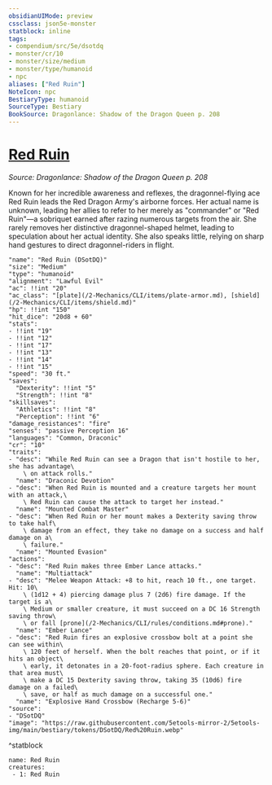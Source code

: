 ```yaml
---
obsidianUIMode: preview
cssclass: json5e-monster
statblock: inline
tags:
- compendium/src/5e/dsotdq
- monster/cr/10
- monster/size/medium
- monster/type/humanoid
- npc
aliases: ["Red Ruin"]
NoteIcon: npc
BestiaryType: humanoid
SourceType: Bestiary
BookSource: Dragonlance: Shadow of the Dragon Queen p. 208
---
```

# [Red Ruin](2-Mechanics/CLI/bestiary/npc/red-ruin-dsotdq.md)
*Source: Dragonlance: Shadow of the Dragon Queen p. 208*  

Known for her incredible awareness and reflexes, the dragonnel-flying ace Red Ruin leads the Red Dragon Army's airborne forces. Her actual name is unknown, leading her allies to refer to her merely as "commander" or "Red Ruin"—a sobriquet earned after razing numerous targets from the air. She rarely removes her distinctive dragonnel-shaped helmet, leading to speculation about her actual identity. She also speaks little, relying on sharp hand gestures to direct dragonnel-riders in flight.

```statblock
"name": "Red Ruin (DSotDQ)"
"size": "Medium"
"type": "humanoid"
"alignment": "Lawful Evil"
"ac": !!int "20"
"ac_class": "[plate](/2-Mechanics/CLI/items/plate-armor.md), [shield](/2-Mechanics/CLI/items/shield.md)"
"hp": !!int "150"
"hit_dice": "20d8 + 60"
"stats":
- !!int "19"
- !!int "12"
- !!int "17"
- !!int "13"
- !!int "14"
- !!int "15"
"speed": "30 ft."
"saves":
  "Dexterity": !!int "5"
  "Strength": !!int "8"
"skillsaves":
  "Athletics": !!int "8"
  "Perception": !!int "6"
"damage_resistances": "fire"
"senses": "passive Perception 16"
"languages": "Common, Draconic"
"cr": "10"
"traits":
- "desc": "While Red Ruin can see a Dragon that isn't hostile to her, she has advantage\
    \ on attack rolls."
  "name": "Draconic Devotion"
- "desc": "When Red Ruin is mounted and a creature targets her mount with an attack,\
    \ Red Ruin can cause the attack to target her instead."
  "name": "Mounted Combat Master"
- "desc": "When Red Ruin or her mount makes a Dexterity saving throw to take half\
    \ damage from an effect, they take no damage on a success and half damage on a\
    \ failure."
  "name": "Mounted Evasion"
"actions":
- "desc": "Red Ruin makes three Ember Lance attacks."
  "name": "Multiattack"
- "desc": "Melee Weapon Attack: +8 to hit, reach 10 ft., one target. Hit: 10\
    \ (1d12 + 4) piercing damage plus 7 (2d6) fire damage. If the target is a\
    \ Medium or smaller creature, it must succeed on a DC 16 Strength saving throw\
    \ or fall [prone](/2-Mechanics/CLI/rules/conditions.md#prone)."
  "name": "Ember Lance"
- "desc": "Red Ruin fires an explosive crossbow bolt at a point she can see within\
    \ 120 feet of herself. When the bolt reaches that point, or if it hits an object\
    \ early, it detonates in a 20-foot-radius sphere. Each creature in that area must\
    \ make a DC 15 Dexterity saving throw, taking 35 (10d6) fire damage on a failed\
    \ save, or half as much damage on a successful one."
  "name": "Explosive Hand Crossbow (Recharge 5-6)"
"source":
- "DSotDQ"
"image": "https://raw.githubusercontent.com/5etools-mirror-2/5etools-img/main/bestiary/tokens/DSotDQ/Red%20Ruin.webp"
```
^statblock

```encounter-table
name: Red Ruin
creatures:
 - 1: Red Ruin
```